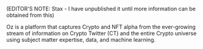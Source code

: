 (EDITOR'S NOTE: Stax - I have unpublished it until more information can be obtained from this) 

Oz is a platform that captures Crypto and NFT alpha from the ever-growing stream of information on Crypto Twitter (CT) and the entire Crypto universe using subject matter expertise, data, and machine learning.